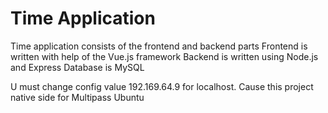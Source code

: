 # Time Application

Time application consists of the frontend and backend parts
Frontend is written with help of the Vue.js framework
Backend is written using Node.js and Express
Database is MySQL

U must change config value 192.169.64.9 for localhost. Cause this project native side for Multipass Ubuntu